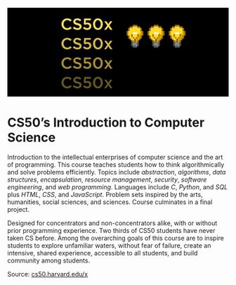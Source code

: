 ![CS50x](https://github.com/naumanaarif/CS50/blob/main/images/cs50x.png)

# CS50’s Introduction to Computer Science

Introduction to the intellectual enterprises of computer science and the art of programming. This course teaches students how to think algorithmically and solve problems efficiently. Topics include *abstraction*, *algorithms*, *data structures*, *encapsulation*, *resource management*, *security*, *software engineering*, and *web programming*. Languages include *C*, *Python*, and *SQL* plus *HTML*, *CSS*, and *JavaScript*. Problem sets inspired by the arts, humanities, social sciences, and sciences. Course culminates in a final project.

Designed for concentrators and non-concentrators alike, with or without prior programming experience. Two thirds of CS50 students have never taken CS before. Among the overarching goals of this course are to inspire students to explore unfamiliar waters, without fear of failure, create an intensive, shared experience, accessible to all students, and build community among students.

Source: [cs50.harvard.edu/x](https://cs50.harvard.edu/x)
